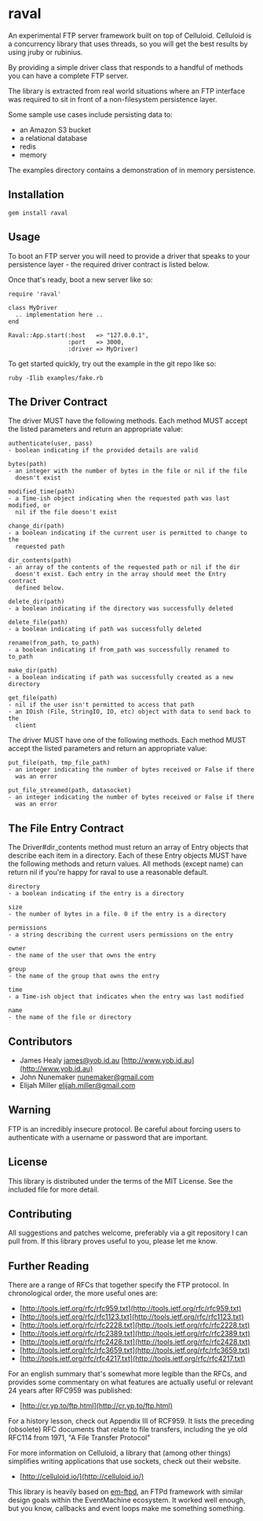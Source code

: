 # raval

An experimental FTP server framework built on top of Celluloid. Celluloid is a
concurrency library that uses threads, so you will get the best results by
using jruby or rubinius.

By providing a simple driver class that responds to a handful of methods you
can have a complete FTP server.

The library is extracted from real world situations where an FTP interface was
required to sit in front of a non-filesystem persistence layer.

Some sample use cases include persisting data to:

* an Amazon S3 bucket
* a relational database
* redis
* memory

The examples directory contains a demonstration of in memory persistence.

## Installation

    gem install raval

## Usage

To boot an FTP server you will need to provide a driver that speaks to your
persistence layer - the required driver contract is listed below.

Once that's ready, boot a new server like so:

    require 'raval'

    class MyDriver
      .. implementation here ..
    end

    Raval::App.start(:host   => "127.0.0.1",
                     :port   => 3000,
                     :driver => MyDriver)

To get started quickly, try out the example in the git repo like so:

    ruby -Ilib examples/fake.rb

## The Driver Contract

The driver MUST have the following methods.  Each method MUST accept the listed
parameters and return an appropriate value:

    authenticate(user, pass)
    - boolean indicating if the provided details are valid

    bytes(path)
    - an integer with the number of bytes in the file or nil if the file
      doesn't exist

    modified_time(path)
    - a Time-ish object indicating when the requested path was last modified, or
      nil if the file doesn't exist

    change_dir(path)
    - a boolean indicating if the current user is permitted to change to the
      requested path

    dir_contents(path)
    - an array of the contents of the requested path or nil if the dir
      doesn't exist. Each entry in the array should meet the Entry contract
      defined below.

    delete_dir(path)
    - a boolean indicating if the directory was successfully deleted

    delete_file(path)
    - a boolean indicating if path was successfully deleted

    rename(from_path, to_path)
    - a boolean indicating if from_path was successfully renamed to to_path

    make_dir(path)
    - a boolean indicating if path was successfully created as a new directory

    get_file(path)
    - nil if the user isn't permitted to access that path
    - an IOish (File, StringIO, IO, etc) object with data to send back to the
      client

The driver MUST have one of the following methods. Each method MUST accept the
listed parameters and return an appropriate value:

    put_file(path, tmp_file_path)
    - an integer indicating the number of bytes received or False if there
      was an error

    put_file_streamed(path, datasocket)
    - an integer indicating the number of bytes received or False if there
      was an error

## The File Entry Contract

The Driver#dir_contents method must return an array of Entry objects that
describe each item in a directory. Each of these Entry objects MUST have
the following methods and return values. All methods (except name) can
return nil if you're happy for raval to use a reasonable default.

    directory
    - a boolean indicating if the entry is a directory

    size
    - the number of bytes in a file. 0 if the entry is a directory

    permissions
    - a string describing the current users permissions on the entry

    owner
    - the name of the user that owns the entry

    group
    - the name of the group that owns the entry

    time
    - a Time-ish object that indicates when the entry was last modified

    name
    - the name of the file or directory

## Contributors

* James Healy <james@yob.id.au> [http://www.yob.id.au](http://www.yob.id.au)
* John Nunemaker <nunemaker@gmail.com>
* Elijah Miller <elijah.miller@gmail.com>

## Warning

FTP is an incredibly insecure protocol. Be careful about forcing users to authenticate
with a username or password that are important.

## License

This library is distributed under the terms of the MIT License. See the included file for
more detail.

## Contributing

All suggestions and patches welcome, preferably via a git repository I can pull from.
If this library proves useful to you, please let me know.

## Further Reading

There are a range of RFCs that together specify the FTP protocol. In chronological
order, the more useful ones are:

* [http://tools.ietf.org/rfc/rfc959.txt](http://tools.ietf.org/rfc/rfc959.txt)
* [http://tools.ietf.org/rfc/rfc1123.txt](http://tools.ietf.org/rfc/rfc1123.txt)
* [http://tools.ietf.org/rfc/rfc2228.txt](http://tools.ietf.org/rfc/rfc2228.txt)
* [http://tools.ietf.org/rfc/rfc2389.txt](http://tools.ietf.org/rfc/rfc2389.txt)
* [http://tools.ietf.org/rfc/rfc2428.txt](http://tools.ietf.org/rfc/rfc2428.txt)
* [http://tools.ietf.org/rfc/rfc3659.txt](http://tools.ietf.org/rfc/rfc3659.txt)
* [http://tools.ietf.org/rfc/rfc4217.txt](http://tools.ietf.org/rfc/rfc4217.txt)

For an english summary that's somewhat more legible than the RFCs, and provides
some commentary on what features are actually useful or relevant 24 years after
RFC959 was published:

* [http://cr.yp.to/ftp.html](http://cr.yp.to/ftp.html)

For a history lesson, check out Appendix III of RCF959. It lists the preceding
(obsolete) RFC documents that relate to file transfers, including the ye old
RFC114 from 1971, "A File Transfer Protocol"

For more information on Celluloid, a library that (among other things) simplifies
writing applications that use sockets, check out their website.

* [http://celluloid.io/](http://celluloid.io/)

This library is heavily based on [em-ftpd](https://github.com/yob/em-ftpd), an FTPd
framework with similar design goals within the EventMachine ecosystem. It worked well
enough, but you know, callbacks and event loops make me something something.
